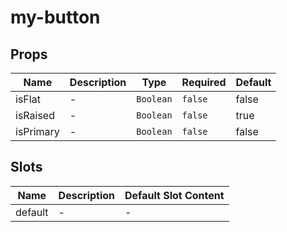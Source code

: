 # my-button

## Props

<!-- @vuese:my-button:props:start -->
|Name|Description|Type|Required|Default|
|---|---|---|---|---|
|isFlat|-|`Boolean`|`false`|false|
|isRaised|-|`Boolean`|`false`|true|
|isPrimary|-|`Boolean`|`false`|false|

<!-- @vuese:my-button:props:end -->


## Slots

<!-- @vuese:my-button:slots:start -->
|Name|Description|Default Slot Content|
|---|---|---|
|default|-|-|

<!-- @vuese:my-button:slots:end -->


